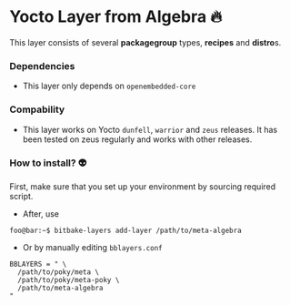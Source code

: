 # Yocto Layer from Algebra :fire:

This layer consists of several **packagegroup** types, **recipes** and **distro**s.

### Dependencies
* This layer only depends on `openembedded-core`

### Compability
* This layer works on Yocto `dunfell`, `warrior` and `zeus` releases. It has been tested on zeus regularly
and works with other releases.

### How to install? :alien:
First, make sure that you set up your environment by sourcing required script.  

* After, use
```console
foo@bar:~$ bitbake-layers add-layer /path/to/meta-algebra
```

* Or by manually editing `bblayers.conf`
```
BBLAYERS = " \
  /path/to/poky/meta \
  /path/to/poky/meta-poky \
  /path/to/meta-algebra
"
```
